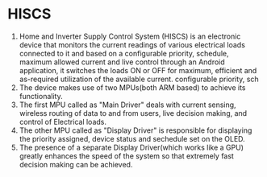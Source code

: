 # HISCS
1. Home and Inverter Supply Control System (HISCS) is an electronic device that monitors the current readings of various electrical loads connected to it and based on a configurable priority, schedule, maximum allowed current and live control through an Android application, it switches the loads ON or OFF for maximum, efficient and as-required utilization of the available current. configurable priority, sch
2. The device makes use of two MPUs(both ARM based) to achieve its functionality.
3. The first MPU called as "Main Driver" deals with current sensing, wireless routing of data to and from users, live decision making, and control of Electrical loads.
4. The other MPU called as "Display Driver" is responsible for displaying the priority assigned, device status and sechedule set on the OLED.
5. The presence of a separate Display Driver(which works like a GPU) greatly enhances the speed of the system so that extremely fast decision making can be achieved.
